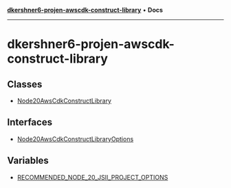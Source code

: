 [**dkershner6-projen-awscdk-construct-library**](README.md) • **Docs**

***

# dkershner6-projen-awscdk-construct-library

## Classes

- [Node20AwsCdkConstructLibrary](classes/Node20AwsCdkConstructLibrary.md)

## Interfaces

- [Node20AwsCdkConstructLibraryOptions](interfaces/Node20AwsCdkConstructLibraryOptions.md)

## Variables

- [RECOMMENDED\_NODE\_20\_JSII\_PROJECT\_OPTIONS](variables/RECOMMENDED_NODE_20_JSII_PROJECT_OPTIONS.md)
